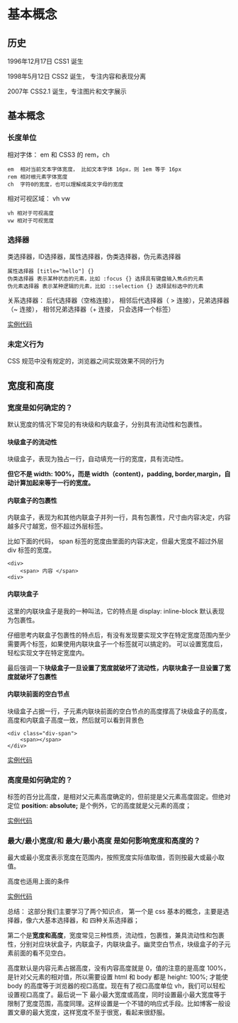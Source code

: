 # 基本概念

## 历史

1996年12月17日 CSS1 诞生

1998年5月12日 CSS2 诞生， 专注内容和表现分离

2007年 CSS2.1 诞生，专注图片和文字展示

## 基本概念

### 长度单位

相对字体： em 和 CSS3 的 rem，ch

    em  相对当前文本字体宽度， 比如文本字体 16px，则 1em 等于 16px
    rem 相对根元素字体宽度
    ch  字符0的宽度，也可以理解成英文字母的宽度

相对可视区域： vh vw

    vh 相对于可视高度
    vw 相对于可视宽度

### 选择器

类选择器，ID选择器，属性选择器，伪类选择器，伪元素选择器

    属性选择器 [title="hello"] {}
    伪类选择器 表示某种状态的元素，比如 :focus {} 选择具有键盘输入焦点的元素
    伪元素选择器 表示某种逻辑的元素，比如 ::selection {} 选择鼠标选中的元素

关系选择器： 后代选择器（空格连接）， 相邻后代选择器（ > 连接），兄弟选择器（~ 连接）， 相邻兄弟选择器（+ 连接， 只会选择一个标签） 

[实例代码](./note/base/select.html)

### 未定义行为

CSS 规范中没有规定的，浏览器之间实现效果不同的行为

## 宽度和高度

### 宽度是如何确定的？

默认宽度的情况下常见的有块级和内联盒子，分别具有流动性和包裹性。

#### 块级盒子的流动性

块级盒子，表现为独占一行，自动填充一行的宽度，具有流动性。

**但它不是 width: 100%，而是 width（content)，padding, border,margin，自动计算加起来等于一行的宽度。**

#### 内联盒子的包裹性

内联盒子，表现为和其他内联盒子并列一行，具有包裹性，尺寸由内容决定，内容越多尺寸越宽，但不超过外层标签。

比如下面的代码， span 标签的宽度由里面的内容决定，但最大宽度不超过外层 div 标签的宽度。

    <div>
        <span> 内容 </span>
    <div>

#### 内联块盒子

这里的内联块盒子是我的一种叫法，它的特点是 display: inline-block 默认表现为包裹性。

仔细思考内联盒子包裹性的特点后，有没有发现要实现文字在特定宽度范围内至少需要两个标签，如果使用内联块盒子一个标签就可以搞定的。
可以设置宽度后，轻松实现文字在特定宽度内。

最后强调一下**块级盒子一旦设置了宽度就破坏了流动性，内联块盒子一旦设置了宽度就破坏了包裹性**

#### 内联块前面的空白节点

块级盒子占据一行，子元素内联块前面的空白节点的高度撑高了块级盒子的高度，高度和内联盒子高度一致，然后就可以看到背景色 

    <div class="div-span">
        <span></span>
    </div>

[实例代码](./note/base/width.html)


### 高度是如何确定的？


标签的百分比高度，是相对父元素高度确定的，但前提是父元素高度固定。但绝对定位 **position: absolute;** 是个例外，它的高度就是父元素的高度；

[实例代码](./note/base/height.html)


### 最大/最小宽度/和 最大/最小高度 是如何影响宽度和高度的？

最大或最小宽度表示宽度在范围内，按照宽度实际值取值，否则按最大或最小取值。

高度也适用上面的条件

[实例代码](./note/base/min-max.html)



总结： 这部分我们主要学习了两个知识点，
第一个是 css 基本的概念，主要是选择器，像六大基本选择器，和 四种关系选择器；

第二个是**宽度和高度**，宽度常见三种性质，流动性，包裹性，兼具流动性和包裹性，分别对应块状盒子，内联盒子，内联块盒子。幽灵空白节点，块级盒子的子元素前面的看不见空白。

高度默认是内容元素占据高度，没有内容高度就是 0，值的注意的是高度 100%，是针对父元素的相对值，所以需要设置 html 和 body 都是 height: 100%; 才能使 body 的高度等于浏览器的视口高度。现在有了视口高度单位 vh，我们可以轻松设置视口高度了。最后说一下 最小最大宽度或高度，同时设置最小最大宽度等于限制了宽度范围，高度同理。这样设置是一个不错的响应式手段。比如博客一般设置文章的最大宽度，这样宽度不至于很宽，看起来很舒服。


